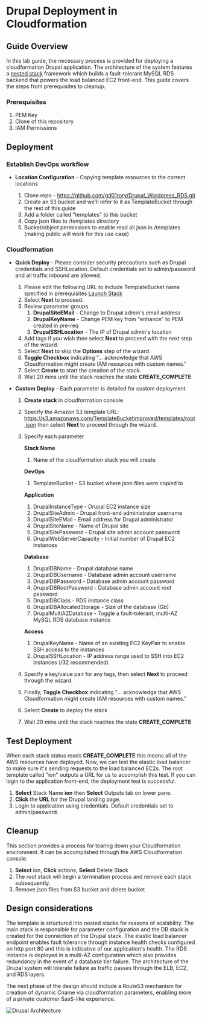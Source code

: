 # Drupal Deployment in Cloudformation

## Guide Overview

In this lab guide, the necessary process is provided for deploying a cloudformation Drupal application. The architecture of the system features a [nested stack](https://aws.amazon.com/blogs/devops/use-nested-stacks-to-create-reusable-templates-and-support-role-specialization/) framework which builds a fault-tolerant MySQL RDS backend that powers the load balanced EC2 front-end. This guide covers the steps from prerequisites to cleanup.

### Prerequisites

1. PEM Key
2. Clone of this repository
3. IAM Permissions

## Deployment

### Establish DevOps workflow

* **Location Configuration** -
Copying template resources to the correct locations

   1. Clone repo - https://github.com/gd01rory/Drupal_Wordpress_RDS.git
   2. Create an S3 bucket and we'll refer to it as TemplateBucket through the rest of this guide
   3. Add a folder called "templates" to this bucket
   4. Copy json files to /templates directory
   5. Bucket/object permissions to enable read all json in /templates (making public will work for this use case)

### Cloudformation

* **Quick Deploy** -
Please consider security precautions such as Drupal credentials and SSHLocation. Default credentials set to admin/password and all traffic inbound are allowed.

    1. Please edit the following URL to include TemplateBucket name specified in prerequisites
    <a href="https://console.aws.amazon.com/cloudformation/home#/stacks/new?stackName=ion&templateURL=https://s3.amazonaws.com/drupalstack/templates/root.json">Launch Stack</a>
    2. Select **Next** to proceed.
    3. Review parameter groups
          1. **DrupalSiteEMail** - Change to Drupal admin's email address
          2. **DrupalKeyName** - Change PEM key from "enhance" to PEM created in pre-req
          3. **DrupalSSHLocation** - The IP of Drupal admin's location
    4. Add tags if you wish then select **Next** to proceed with the next step of the wizard.
    5. Select **Next** to skip the **Options** step of the wizard.
    6. **Toggle Checkbox** indicating "... acknowledge that AWS Cloudformation might create IAM resources with custom names."
    7. Select **Create** to start the creation of the stack.
    8. Wait 20 mins until the stack reaches the state **CREATE_COMPLETE**

* **Custom Deploy** -
Each parameter is detailed for custom deployment

    1. **Create stack** in cloudformation console
    2. Specify the Amazon S3 template URL: https://s3.amazonaws.com/TemplateBucketimproved/templates/root.json then select **Next** to proceed through the wizard.
    3. Specify each parameter

          **Stack Name**
          1. Name of the cloudformation stack you will create

          **DevOps**
          1. TemplateBucket - S3 bucket where json files were copied to

          **Application**
          1. DrupalInstanceType - Drupal EC2 instance size
          2. DrupalSiteAdmin - Drupal front-end administrator username
          3. DrupalSiteEMail - Email address for Drupal administrator
          4. DrupalSiteName - Name of Drupal site
          5. DrupalSitePassword - Drupal site admin account password
          6. DrupalWebServerCapacity - Initial number of Drupal EC2 instances

          **Database**
          1. DrupalDBName - Drupal database name
          2. DrupalDBUsername - Database admin account username
          3. DrupalDBPassword - Database admin account password
          4. DrupalDBRootPassword - Database admin account root password
          5. DrupalDBClass - RDS instance class
          6. DrupalDBAllocatedStorage - Size of the database (Gb)
          7. DrupalMultiAZDatabase - Toggle a fault-tolerant, multi-AZ MySQL RDS database instance

          **Access**
          1. DrupalKeyName - Name of an existing EC2 KeyPair to enable SSH access to the instances
          2. DrupalSSHLocation - IP address range used to SSH into EC2 instances (/32 recommended)

    4. Specify a key/value pair for any tags, then select **Next** to proceed through the wizard.
    5. Finally, **Toggle Checkbox** indicating "... acknowledge that AWS Cloudformation might create IAM resources with custom names."
    6. Select **Create** to deploy the stack
    7. Wait 20 mins until the stack reaches the state **CREATE_COMPLETE**

## Test Deployment

When each stack status reads **CREATE_COMPLETE** this means all of the AWS resources have deployed. Now, we can test the elastic load balancer to make sure it's sending requests to the load balanced EC2s. The root template called "ion" outputs a URL for us to accomplish this test. If you can login to the application front-end, the deployment test is successful.

1. **Select** Stack Name **ion** then **Select** Outputs tab on lower pane.
2. **Click** the **URL** for the Drupal landing page.
3. Login to application using credentials. Default credentials set to admin/password.

## Cleanup

This section provides a process for tearing down your Cloudformation environment. It can be accomplished through the AWS Cloudformation console.

1. **Select** ion, **Click** actions, **Select** Delete Stack
2. The root stack will begin a termination process and remove each stack subsequently.
3. Remove json files from S3 bucket and delete bucket

## Design considerations

The template is structured into nested stacks for reasons of scalability. The main stack is responsible for parameter configuration and the DB stack is created for the connection of the Drupal stack. The elastic load balancer endpoint enables fault tolerance through instance health checks configured on http port 80 and this is indicative of our application's health. The RDS instance is deployed in a multi-AZ configuration which also provides redundancy in the event of a database tier failure. The architecture of the Drupal system will tolerate failure as traffic passes through the ELB, EC2, and RDS layers.

The next phase of the design should include a Route53 mechanism for creation of dynamic Cname via cloudformation parameters, enabling more of a private customer SaaS-like experience.

![Drupal Architecture](https://s3.amazonaws.com/drupalstack/templates/diagram/drupal.png)
